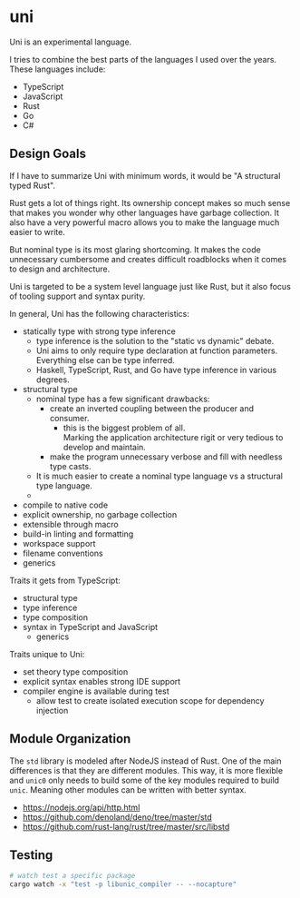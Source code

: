 # uni

Uni is an experimental language.

I tries to combine the best parts of the languages I used over the years.
These languages include:

- TypeScript
- JavaScript
- Rust
- Go
- C#

## Design Goals

If I have to summarize Uni with minimum words,
it would be "A structural typed Rust".

Rust gets a lot of things right.
Its ownership concept makes so much sense that makes you wonder why other languages have garbage collection.
It also have a very powerful macro allows you to make the language much easier to write.

But nominal type is its most glaring shortcoming.
It makes the code unnecessary cumbersome and creates difficult roadblocks when it comes to design and architecture.

Uni is targeted to be a system level language just like Rust,
but it also focus of tooling support and syntax purity.

In general, Uni has the following characteristics:

- statically type with strong type inference
  - type inference is the solution to the "static vs dynamic" debate.
  - Uni aims to only require type declaration at function parameters.\
    Everything else can be type inferred.
  - Haskell, TypeScript, Rust, and Go have type inference in various degrees.
- structural type
  - nominal type has a few significant drawbacks:
    - create an inverted coupling between the producer and consumer.
      - this is the biggest problem of all.\
        Marking the application architecture rigit or very tedious to develop and maintain.
    - make the program unnecessary verbose and fill with needless type casts.
  - It is much easier to create a nominal type language vs a structural type language.
  -
- compile to native code
- explicit ownership, no garbage collection
- extensible through macro
- build-in linting and formatting
- workspace support
- filename conventions
- generics

Traits it gets from TypeScript:

- structural type
- type inference
- type composition
- syntax in TypeScript and JavaScript
  - generics

Traits unique to Uni:

- set theory type composition
- explicit syntax enables strong IDE support
- compiler engine is available during test
  - allow test to create isolated execution scope for dependency injection

## Module Organization

The `std` library is modeled after NodeJS instead of Rust.
One of the main differences is that they are different modules.
This way, it is more flexible and `unic0` only needs to build some of the key modules required to build `unic`.
Meaning other modules can be written with better syntax.

- <https://nodejs.org/api/http.html>
- <https://github.com/denoland/deno/tree/master/std>
- <https://github.com/rust-lang/rust/tree/master/src/libstd>

## Testing

```sh
# watch test a specific package
cargo watch -x "test -p libunic_compiler -- --nocapture"
```
